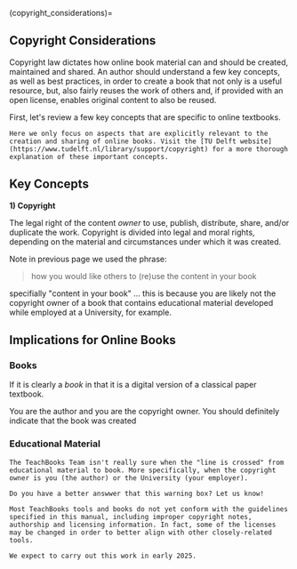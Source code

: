 (copyright_considerations)=
## Copyright Considerations

Copyright law dictates how online book material can and should be created, maintained and shared. An author should understand a few key concepts, as well as best practices, in order to create a book that not only is a useful resource, but, also fairly reuses the work of others and, if provided with an open license, enables original content to also be reused.

First, let's review a few key concepts that are specific to online textbooks.

```{tip}
Here we only focus on aspects that are explicitly relevant to the creation and sharing of online books. Visit the [TU Delft website](https://www.tudelft.nl/library/support/copyright) for a more thorough explanation of these important concepts.
```

## Key Concepts

**1) Copyright**

The legal right of the content _owner_ to use, publish, distribute, share, and/or duplicate the work. Copyright is divided into legal and moral rights, depending on the material and circumstances under which it was created.




Note in previous page we used the phrase:

> how you would like others to (re)use the content in your book

specifially "content in your book" ... this is because you are likely not the copyright owner of a book that contains educational material developed while employed at a University, for example. 

## Implications for Online Books

### Books

If it is clearly a _book_ in that it is a digital version of a classical paper textbook.

You are the author and you are the copyright owner. You should definitely indicate that the book was created 

### Educational Material

```{warning}
The TeachBooks Team isn't really sure when the "line is crossed" from educational material to book. More specifically, when the copyright owner is you (the author) or the University (your employer).

Do you have a better answwer that this warning box? Let us know!
```

```{danger}
Most TeachBooks tools and books do not yet conform with the guidelines specified in this manual, including improper copyright notes, authorship and licensing information. In fact, some of the licenses may be changed in order to better align with other closely-related tools.

We expect to carry out this work in early 2025.
```